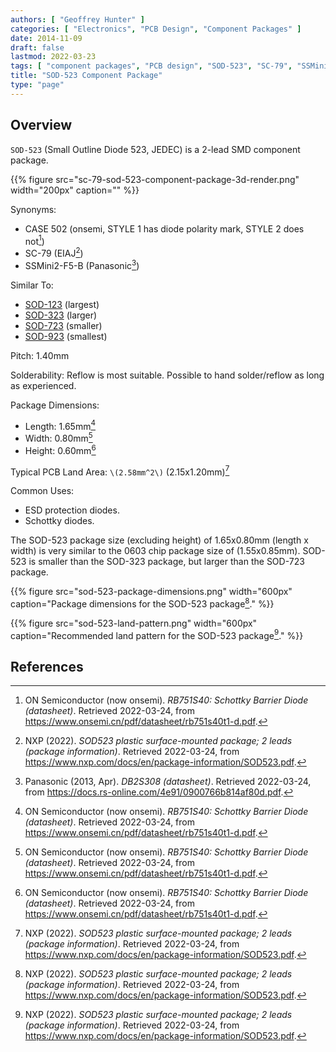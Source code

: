 ```yaml
---
authors: [ "Geoffrey Hunter" ]
categories: [ "Electronics", "PCB Design", "Component Packages" ]
date: 2014-11-09
draft: false
lastmod: 2022-03-23
tags: [ "component packages", "PCB design", "SOD-523", "SC-79", "SSMini2-F5-B", "CASE 502", "small-outline", "diodes" ]
title: "SOD-523 Component Package"
type: "page"
---
```


## Overview

`SOD-523` (Small Outline Diode 523, JEDEC) is a 2-lead SMD component package.

{{% figure src="sc-79-sod-523-component-package-3d-render.png" width="200px" caption="" %}}

Synonyms:

* CASE 502 (onsemi, STYLE 1 has diode polarity mark, STYLE 2 does not[^bib-on-semi-rb751s40-ds])
* SC-79 (EIAJ[^bib-nxp-sod523-package-info])
* SSMini2-F5-B (Panasonic[^bib-panasonic-db2s308-ds])

Similar To:

* [SOD-123](/pcb-design/component-packages/sod-123-component-package/) (largest)
* [SOD-323](/pcb-design/component-packages/sod-323-component-package/) (larger)
* [SOD-723](/pcb-design/component-packages/sod-723-component-package/) (smaller)
* [SOD-923](/pcb-design/component-packages/sod-923-component-package/) (smallest)

Pitch: 1.40mm

Solderability: Reflow is most suitable. Possible to hand solder/reflow as long as experienced.

Package Dimensions:

* Length: 1.65mm[^bib-on-semi-rb751s40-ds]
* Width: 0.80mm[^bib-on-semi-rb751s40-ds]
* Height: 0.60mm[^bib-on-semi-rb751s40-ds]

Typical PCB Land Area: `\(2.58mm^2\)` (2.15x1.20mm)[^bib-nxp-sod523-package-info]

Common Uses:

* ESD protection diodes.
* Schottky diodes.

The SOD-523 package size (excluding height) of 1.65x0.80mm (length x width) is very similar to the 0603 chip package size of (1.55x0.85mm). SOD-523 is smaller than the SOD-323 package, but larger than the SOD-723 package.

{{% figure src="sod-523-package-dimensions.png" width="600px" caption="Package dimensions for the SOD-523 package[^bib-nxp-sod523-package-info]." %}}

{{% figure src="sod-523-land-pattern.png" width="600px" caption="Recommended land pattern for the SOD-523 package[^bib-nxp-sod523-package-info]." %}}

## References

[^bib-on-semi-rb751s40-ds]:  ON Semiconductor (now onsemi). _RB751S40: Schottky Barrier Diode (datasheet)_. Retrieved 2022-03-24, from https://www.onsemi.cn/pdf/datasheet/rb751s40t1-d.pdf.
[^bib-nxp-sod523-package-info]:  NXP (2022). _SOD523 plastic surface-mounted package; 2 leads (package information)_. Retrieved 2022-03-24, from https://www.nxp.com/docs/en/package-information/SOD523.pdf.
[^bib-panasonic-db2s308-ds]:  Panasonic (2013, Apr). _DB2S308 (datasheet)_. Retrieved 2022-03-24, from https://docs.rs-online.com/4e91/0900766b814af80d.pdf.
[^bib-nexperia-sc-79-package]:  Nexperia. _SC-79 (SOD523) plastic, surface-mounted package; 2 leads; 1.2 mm x 0.8 mm x 0.6 mm body_. Retrieved 2022-03-24, from https://www.nexperia.com/packages/SOD523.html.
